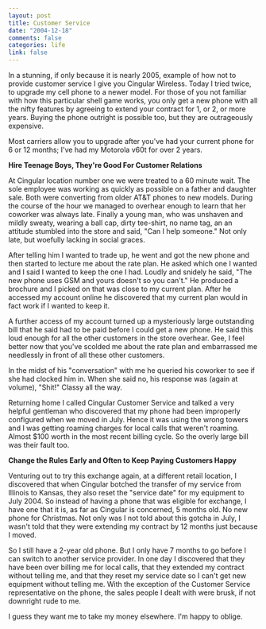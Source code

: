 ```yaml
--- 
layout: post
title: Customer Service
date: "2004-12-18"
comments: false
categories: life
link: false
---
```

In a stunning, if only because it is nearly 2005, example of how not to provide customer service I give you Cingular Wireless. Today I tried twice, to upgrade my cell phone to a newer model. For those of you not familiar with how this particular shell game works, you only get a new phone with all the nifty features by agreeing to extend your contract for 1, or 2, or more years. Buying the phone outright is possible too, but they are outrageously expensive.

Most carriers allow you to upgrade after you've had your current phone for 6 or 12 months; I've had my Motorola v60t for over 2 years.

<strong>Hire Teenage Boys, They're Good For Customer Relations</strong>

At Cingular location number one we were treated to a 60 minute wait. The sole employee was working as quickly as possible on a father and daughter sale. Both were converting from older AT&amp;T phones to new models. During the course of the hour we managed to overhear enough to learn that her coworker was always late. Finally a young man, who was unshaven and mildly sweaty, wearing a ball cap, dirty tee-shirt, no name tag, an an attitude stumbled into the store and said, "Can I help someone." Not only late, but woefully lacking in social graces.

After telling him I wanted to trade up, he went and got the new phone and then started to lecture me about the rate plan. He asked which one I wanted and I said I wanted to keep the one I had. Loudly and snidely he said, "The new phone uses GSM and yours doesn't so you can't." He produced a brochure and I picked on that was close to my current plan. After he accessed my account online he discovered that my current plan would in fact work if I wanted to keep it.

A further access of my account turned up a mysteriously large outstanding bill that he said had to be paid before I could get a new phone. He said this loud enough for all the other customers in the store overhear. Gee, I feel better now that you've scolded me about the rate plan and embarrassed me needlessly in front of all these other customers.

In the midst of his "conversation" with me he queried his coworker to see if she had clocked him in. When she said no, his response was (again at volume), "Shit!" Classy all the way.

Returning home I called Cingular Customer Service and talked a very helpful gentleman who discovered that my phone had been improperly configured when we moved in July. Hence it was using the wrong towers and I was getting roaming charges for local calls that weren't roaming. Almost $100 worth in the most recent billing cycle. So the overly large bill was their fault too.

<strong>Change the Rules Early and Often to Keep Paying Customers Happy</strong>

Venturing out to try this exchange again, at a different retail location, I discovered that when Cingular botched the transfer of my service from Illinois to Kansas, they also reset the "service date" for my equipment to July 2004. So instead of having a phone that was eligible for exchange, I have one that it is, as far as Cingular is concerned, 5 months old. No new phone for Christmas. Not only was I not told about this gotcha in July, I wasn't told that they were extending my contract by 12 months just because I moved.

So I still have a 2-year old phone. But I only have 7 months to go before I can switch to another service provider. In one day I discovered that they have been over billing me for local calls, that they extended my contract without telling me, and that they reset my service date so I can't get new equipment without telling me. With the exception of the Customer Service representative on the phone, the sales people I dealt with were brusk, if not downright rude to me.

I guess they want me to take my money elsewhere. I'm happy to oblige.
